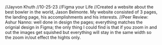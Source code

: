 //Jayvon Khuth
//10-25-23
//Figma your Life
//Created a website about the best bowler in the world, Jason Belmonte. My website consisted of 3 pages, the landing page, his accomplishments and his interests. 
//Peer Review: Ashur Nanno: well done in design the pages; everything matches the orignial design in Figma; the only thing I could find is that if you zoom in and out the images get squished but everything will stay in the same width so the zoom in/out effect the hights only.
